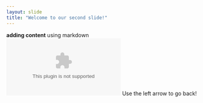 ```yaml
---
layout: slide
title: "Welcome to our second slide!"
---
```

**adding content** using markdown ![Click here](www.google.com) 
Use the left arrow to go back!
